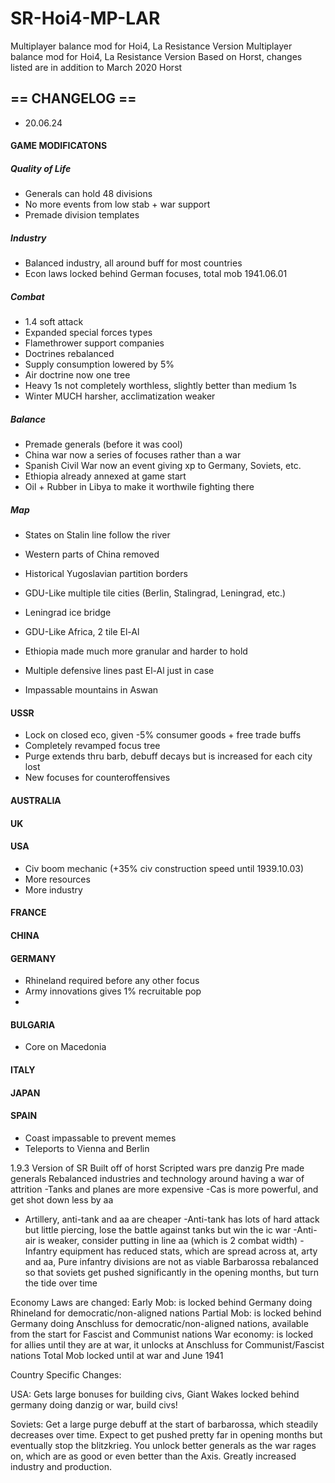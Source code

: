 # SR-Hoi4-MP-LAR
Multiplayer balance mod for Hoi4, La Resistance Version
Multiplayer balance mod for Hoi4, La Resistance Version
Based on Horst, changes listed are in addition to March 2020 Horst

## == CHANGELOG ==
* 20.06.24

#### GAME MODIFICATONS
##### Quality of Life
* Generals can hold 48 divisions
* No more events from low stab + war support
* Premade division templates

##### Industry
* Balanced industry, all around buff for most countries
* Econ laws locked behind German focuses, total mob 1941.06.01

##### Combat
* 1.4 soft attack
* Expanded special forces types
* Flamethrower support companies
* Doctrines rebalanced 
* Supply consumption lowered by 5%
* Air doctrine now one tree
* Heavy 1s not completely worthless, slightly better than medium 1s
* Winter MUCH harsher, acclimatization weaker

##### Balance
* Premade generals (before it was cool)
* China war now a series of focuses rather than a war
* Spanish Civil War now an event giving xp to Germany, Soviets, etc.
* Ethiopia already annexed at game start
* Oil + Rubber in Libya to make it worthwile fighting there


##### Map
* States on Stalin line follow the river
* Western parts of China removed
* Historical Yugoslavian partition borders
* GDU-Like multiple tile cities (Berlin, Stalingrad, Leningrad, etc.)
* Leningrad ice bridge

* GDU-Like Africa, 2 tile El-Al
* Ethiopia made much more granular and harder to hold
* Multiple defensive lines past El-Al just in case
* Impassable mountains in Aswan

#### USSR
* Lock on closed eco, given -5% consumer goods + free trade buffs
* Completely revamped focus tree
* Purge extends thru barb, debuff decays but is increased for each city lost
* New focuses for counteroffensives

#### AUSTRALIA

#### UK

#### USA
* Civ boom mechanic (+35% civ construction speed until 1939.10.03)
* More resources
* More industry

#### FRANCE

#### CHINA

#### GERMANY
* Rhineland required before any other focus
* Army innovations gives 1% recruitable pop
* 

#### BULGARIA
* Core on Macedonia
#### ITALY

#### JAPAN

#### SPAIN
* Coast impassable to prevent memes
* Teleports to Vienna and Berlin

1.9.3 Version of SR
Built off of horst
Scripted wars pre danzig
Pre made generals
Rebalanced industries and technology around having a war of attrition
-Tanks and planes are more expensive
-Cas is more powerful, and get shot down less by aa
- Artillery, anti-tank and aa are cheaper
-Anti-tank has lots of hard attack but little piercing, lose the battle against tanks but win the ic war
-Anti-air is weaker, consider putting in line aa (which is 2 combat width)
-Infantry equipment has reduced stats, which are spread across at, arty and aa, Pure infantry divisions are not as
viable
Barbarossa rebalanced so that soviets get pushed significantly in the opening months, but turn the tide over time

Economy Laws are changed:
Early Mob: is locked behind Germany doing Rhineland for democratic/non-aligned nations
Partial Mob: is locked behind Germany doing Anschluss for democratic/non-aligned nations, available from the start for Fascist and Communist nations
War economy: is locked for allies until they are at war, it unlocks at Anschluss for Communist/Fascist nations
Total Mob locked until at war and June 1941

Country Specific Changes:

USA: Gets large bonuses for building civs, Giant Wakes locked behind germany doing danzig or war, build civs!

Soviets: Get a large purge debuff at the start of barbarossa, which steadily decreases over time. Expect to get pushed pretty far in opening months but eventually stop the blitzkrieg. You unlock better generals as the war rages on, which are as good or even better than the Axis. Greatly increased industry and production.
